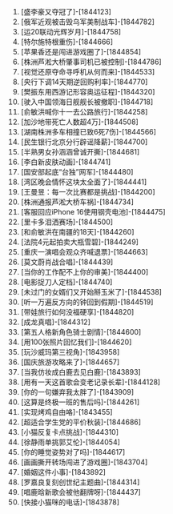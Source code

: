 
1. [盛李豪又夺冠了]-[1844123]
1. [俄军近观被击毁乌军美制战车]-[1844782]
1. [运20联动光辉岁月]-[1844758]
1. [特尔施特根重伤]-[1844666]
1. [苹果香还是闯进游戏圈了]-[1844854]
1. [株洲芦淞大桥肇事司机已被控制]-[1844786]
1. [视觉还原夺命寻呼机从何而来]-[1844533]
1. [央行下调14天期逆回购利率]-[1844770]
1. [樊振东用西游记形容奥运征程]-[1844320]
1. [驶入中国领海日舰舰长被撤职]-[1844718]
1. [俞敏洪喊你十一去公路旅行]-[1844258]
1. [加沙地带死亡人数超4万]-[1844508]
1. [湖南株洲多车相撞已致6死7伤]-[1844566]
1. [民生银行北京分行辟谣降薪]-[1844700]
1. [半熟男女孙涵涵曾诚开撕]-[1844681]
1. [李白新皮肤动画]-[1844741]
1. [国安部起底“台独”网军]-[1844480]
1. [湾区晚会情怀这块太全面了]-[1844441]
1. [王曼昱：每一次比赛都是挑战]-[1844200]
1. [株洲通报芦淞大桥车祸]-[1844734]
1. [客服回应iPhone 16使用钢壳电池]-[1844475]
1. [里卡多泪洒赛场]-[1844500]
1. [和俞敏洪在南疆的18天]-[1844260]
1. [法院4元起拍卖大瓶雪碧]-[1844249]
1. [重庆一演唱会观众齐喊退票]-[1844663]
1. [莫文蔚肖战合唱]-[1844439]
1. [当你的工作配不上你的审美]-[1844400]
1. [电影捉刀人定档]-[1844740]
1. [未过门的女婿们又开始掰玉米了]-[1844538]
1. [听一万遍反方向的钟回到假期]-[1844519]
1. [带娃旅行如何没福硬享]-[1844820]
1. [成龙真唱]-[1844312]
1. [第五人格新角色骑士剧情]-[1844600]
1. [用100张照片回忆我们]-[1844620]
1. [玩沙威玛第三视角]-[1843958]
1. [国庆旅游攻略来了]-[1844657]
1. [当我仿妆成白鹿去见白鹿]-[1843893]
1. [用有一天这首歌会变老记录长辈]-[1844128]
1. [你的一句嫌弃我太胖了]-[1843909]
1. [这算是终极一班的售后吗]-[1844261]
1. [实现烤鸡自由咯]-[1843455]
1. [超适合学生党的平价秋装]-[1844686]
1. [小猫反复卡点挑战]-[1844310]
1. [徐静雨单挑郭艾伦]-[1844054]
1. [你的睡觉姿势对了吗]-[1844617]
1. [画画撕开转场闯进了游戏圈]-[1843704]
1. [婚姻这件小事]-[1843892]
1. [罗嘉良复刻创世纪主题曲]-[1844314]
1. [唱鹿晗新歌会被他翻牌呀]-[1844437]
1. [快接小猫咪的电话]-[1843878]